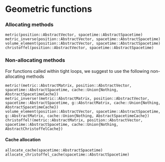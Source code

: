 # Geometric functions

### Allocating methods
```@docs
metric(position::AbstractVector, spacetime::AbstractSpacetime)
metric_inverse(position::AbstractVector, spacetime::AbstractSpacetime)
volume_element(position::AbstractVector, spacetime::AbstractSpacetime)
christoffel(position::AbstractVector, spacetime::AbstractSpacetime)
```

### Non-allocating methods
For functions called within tight loops, we suggest to use the following non-allocating methods 
```@docs
metric!(metric::AbstractMatrix, position::AbstractVector, spacetime::AbstractSpacetime, cache::Union{Nothing, AbstractSpacetimeCache})
metric_inverse!(metric::AbstractMatrix, position::AbstractVector, spacetime::AbstractSpacetime, g::AbstractMatrix, cache::Union{Nothing, AbstractSpacetimeCache})
volume_element(position::AbstractVector, spacetime::AbstractSpacetime, g::AbstractMatrix, cache::Union{Nothing, AbstractSpacetimeCache})
christoffel!(metric::AbstractMatrix, position::AbstractVector, spacetime::AbstractSpacetime, cache::Union{Nothing, AbstractChristoffelCache})
```

#### Cache allocation

```@docs
allocate_cache(spacetime::AbstractSpacetime)
allocate_christoffel_cache(spacetime::AbstractSpacetime)
```